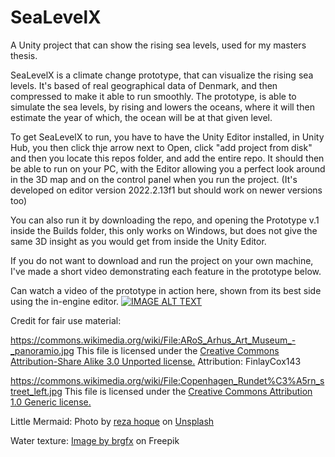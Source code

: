 # SeaLevelX

A Unity project that can show the rising sea levels, used for my masters thesis.

SeaLevelX is a climate change prototype, that can visualize the rising sea levels. It's based of real geographical data of Denmark, and then compressed to make it able to run smoothly. The prototype, is able to simulate the sea levels, by rising and lowers the oceans, where it will then estimate the year of which, the ocean will be at that given level.

To get SeaLevelX to run, you have to have the Unity Editor installed, in Unity Hub, you then click thje arrow next to Open, click "add project from disk" and then you locate this repos folder, and add the entire repo.
It should then be able to run on your PC, with the Editor allowing you a perfect look around in the 3D map and on the control panel when you run the project. (It's developed on editor version 2022.2.13f1 but should work on newer versions too)

You can also run it by downloading the repo, and opening the Prototype v.1 inside the Builds folder, this only works on Windows, but does not give the same 3D insight as you would get from inside the Unity Editor.

If you do not want to download and run the project on your own machine, I've made a short video demonstrating each feature in the prototype below.


Can watch a video of the prototype in action here, shown from its best side using the in-engine editor.
[![IMAGE ALT TEXT](http://img.youtube.com/vi/Hn36jJIO9-8/0.jpg)](http://www.youtube.com/watch?v=Hn36jJIO9-8 "SeaLevelX Prototype")











Credit for fair use material:

https://commons.wikimedia.org/wiki/File:ARoS_Arhus_Art_Museum_-_panoramio.jpg
This file is licensed under the <a href= "https://creativecommons.org/licenses/by-sa/3.0/">Creative Commons Attribution-Share Alike 3.0 Unported license.<a/>
Attribution: FinlayCox143



https://commons.wikimedia.org/wiki/File:Copenhagen_Rundet%C3%A5rn_street_left.jpg
This file is licensed under the <a href= "https://creativecommons.org/licenses/by/1.0/">Creative Commons Attribution 1.0 Generic license.<a/>


Little Mermaid: 
Photo by <a href="https://unsplash.com/@unsunghero?utm_source=unsplash&utm_medium=referral&utm_content=creditCopyText">reza hoque</a> on <a href="https://unsplash.com/photos/YxF56mv4OVU?utm_source=unsplash&utm_medium=referral&utm_content=creditCopyText">Unsplash</a>
  

Water texture: <a href="https://www.freepik.com/free-vector/underwater-background-with-water-bubbles-undersea-light-rays_39207516.htm#query=underwater%20texture&position=30&from_view=search&track=ais">Image by brgfx</a> on Freepik
